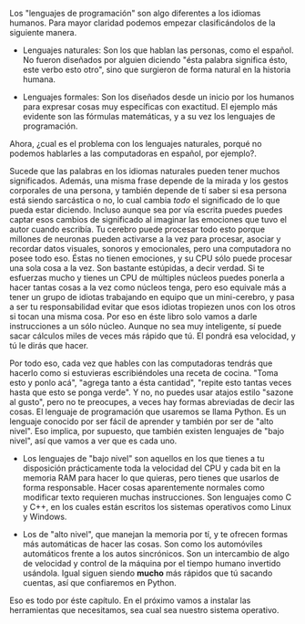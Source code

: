Los "lenguajes de programación" son algo diferentes a los idiomas humanos. Para mayor claridad podemos empezar clasificándolos de la siguiente manera.

* Lenguajes naturales: Son los que hablan las personas, como el español. No fueron diseñados por alguien diciendo "ésta palabra significa ésto, este verbo esto otro", sino que surgieron de forma natural en la historia humana.

* Lenguajes formales: Son los diseñados desde un inicio por los humanos para expresar cosas muy específicas con exactitud. El ejemplo más evidente son las fórmulas matemáticas, y a su vez los lenguajes de programación.

Ahora, ¿cual es el problema con los lenguajes naturales, porqué no podemos hablarles a las computadoras en español, por ejemplo?.

Sucede que las palabras en los idiomas naturales pueden tener muchos significados. Además, una misma frase depende de la mirada y los gestos corporales de una persona, y también depende de tí saber si esa persona está siendo sarcástica o no, lo cual cambia *todo* el significado de lo que pueda estar diciendo. Incluso aunque sea por vía escrita puedes puedes captar esos cambios de significado al imaginar las emociones que tuvo el autor cuando escribía. Tu cerebro puede procesar todo esto porque millones de neuronas pueden activarse a la vez para procesar, asociar y recordar datos visuales, sonoros y emocionales, pero una computadora no posee todo eso. Éstas no tienen emociones, y su CPU sólo puede procesar una sola cosa a la vez. Son bastante estúpidas, a decir verdad. Si te esfuerzas mucho y tienes un CPU de múltiples núcleos puedes ponerla a hacer tantas cosas a la vez como núcleos tenga, pero eso equivale más a tener un grupo de idiotas trabajando en equipo que un mini-cerebro, y pasa a ser tu responsabilidad evitar que esos idiotas tropiezen unos con los otros si tocan una misma cosa. Por eso en éste libro solo vamos a darle instrucciones a un sólo núcleo. Aunque no sea muy inteligente, sí puede sacar cálculos miles de veces más rápido que tú. El pondrá esa velocidad, y tú le dirás que hacer.

Por todo eso, cada vez que hables con las computadoras tendrás que hacerlo como si estuvieras escribiéndoles una receta de cocina. "Toma esto y ponlo acá", "agrega tanto a ésta cantidad", "repite esto tantas veces hasta que esto se ponga verde". Y no, no puedes usar atajos estilo "sazone al gusto", pero no te preocupes, a veces hay formas abreviadas de decir las cosas. El lenguaje de programación que usaremos se llama Python. Es un lenguaje conocido por ser fácil de aprender y también por ser de "alto nivel". Eso implica, por supuesto, que también existen lenguajes de "bajo nivel", así que vamos a ver que es cada uno.

* Los lenguajes de "bajo nivel" son aquellos en los que tienes a tu disposición prácticamente toda la velocidad del CPU y cada bit en la memoria RAM para hacer lo que quieras, pero tienes que usarlos de forma responsable. Hacer cosas aparentemente normales como modificar texto requieren muchas instrucciones. Son lenguajes como C y C++, en los cuales están escritos los sistemas operativos como Linux y Windows.

* Los de "alto nivel", que manejan la memoria por tí, y te ofrecen formas más automáticas de hacer las cosas. Son como los automóviles automáticos frente a los autos sincrónicos. Son un intercambio de algo de velocidad y control de la máquina por el tiempo humano invertido usándola. Igual siguen siendo **mucho** más rápidos que tú sacando cuentas, así que confiaremos en Python.

Eso es todo por éste capítulo. En el próximo vamos a instalar las herramientas que necesitamos, sea cual sea nuestro sistema operativo.
